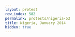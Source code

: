 ```yaml
---
layout: protest
row_index: 582
permalink: protests/nigeria-53
title: Nigeria, January 2014
hidden: true
---
```

